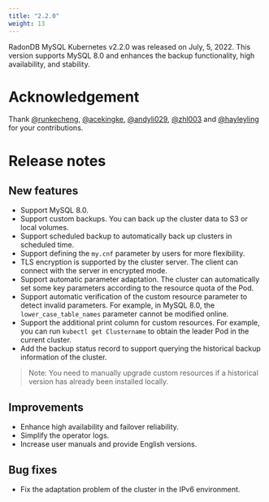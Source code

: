 ```yaml
---
title: "2.2.0"
weight: 13
---
```


RadonDB MySQL Kubernetes v2.2.0 was released on July, 5, 2022. This version supports MySQL 8.0 and enhances the backup functionality, high availability, and stability.

# **Acknowledgement**

Thank [@runkecheng](https://github.com/runkecheng), [@acekingke](https://github.com/acekingke), [@andyli029](https://github.com/andyli029), [@zhl003](https://github.com/zhl003) and [@hayleyling](https://github.com/hayleyling) for your contributions.

# **Release notes**

## New features
- Support MySQL 8.0.
- Support custom backups. You can back up the cluster data to S3 or local volumes.
- Support scheduled backup to automatically back up clusters in scheduled time.
- Support defining the `my.cnf` parameter by users for more flexibility.
- TLS encryption is supported by the cluster server. The client can connect with the server in encrypted mode.
- Support automatic parameter adaptation. The cluster can automatically set some key parameters according to the resource quota of the Pod.
- Support automatic verification of the custom resource parameter to detect invalid parameters. For example, in MySQL 8.0, the `lower_case_table_names` parameter cannot be modified online.
- Support the additional print column for custom resources. For example, you can run `kubectl get Clustername` to obtain the leader Pod in the current cluster.
- Add the backup status record to support querying the historical backup information of the cluster.

> Note: You need to manually upgrade custom resources if a historical version has already been installed locally.

## Improvements
- Enhance high availability and failover reliability.
- Simplify the operator logs.
- Increase user manuals and provide English versions.

## Bug fixes
- Fix the adaptation problem of the cluster in the IPv6 environment.